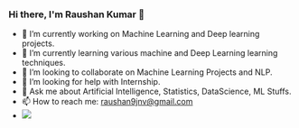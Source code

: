### Hi there, I'm Raushan Kumar 👋

 
- 🔭 I’m currently working on Machine Learning and Deep learning projects.
- 🌱 I’m currently learning various machine and Deep Learning learning techniques.
- 👯 I’m looking to collaborate on Machine Learning Projects and NLP. 
- 🤔 I’m looking for help with Internship.
- 💬 Ask me about Artificial Intelligence, Statistics, DataScience, ML Stuffs.
- 📫 How to reach me: raushan9jnv@gmail.com
- <img src= "https://github-readme-stats.vercel.app/api?username=raushan9jnv&&show_icons=true&title_color=ffffff&icon_color=bb2acf&text_color=daf7dc&bg_color=151515">
